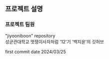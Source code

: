 ## 프로젝트 설명
### 프로젝트 팀원
"jiyooniboon" repository  
성균관대학교 멋쟁이사자처럼 '12'기 '백지윤'의 깃허브

first commit date 2024/03/25